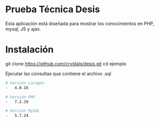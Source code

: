 # Prueba Técnica Desis

Esta aplicación está diseñada para mostrar los conocimientos en PHP, mysql, JS y ajax.

# Instalación
git clone https://github.com/crvidals/desis.git
cd ejemplo

Ejecutar las consultas que contiene el archivo .sql 

```sh
# Versión Laragon
-   4.0.16

# Versión PHP
-   7.2.19

# Versión MySQL
-   5.7.24
```
